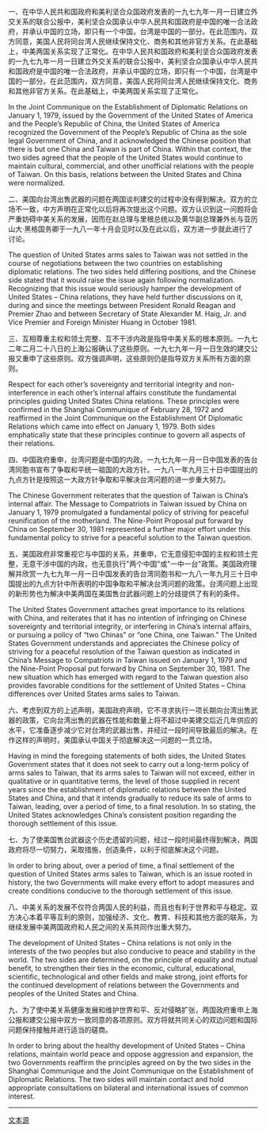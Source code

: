 一、在中华人民共和国政府和美利坚合众国政府发表的一九七九年一月一日建立外交关系的联合公报中，美利坚合众国承认中华人民共和国政府是中国的唯一合法政府，并承认中国的立场，即只有一个中国，台湾是中国的一部分。在此范围内，双方同意，美国人民将同台湾人民继续保持文化、商务和其他非官方关系。在此基础上，中美两国关系实现了正常化。在中华人民共和国政府和美利坚合众国政府发表的一九七九年一月一日建立外交关系的联合公报中，美利坚合众国承认中华人民共和国政府是中国的唯一合法政府，并承认中国的立场，即只有一个中国，台湾是中国的一部分。在此范围内，双方同意，美国人民将同台湾人民继续保持文化、商务和其他非官方关系。在此基础上，中美两国关系实现了正常化。 

In the Joint Communique on the Establishment of Diplomatic Relations on January 1, 1979, issued by the Government of the United States of America and the People’s Republic of China, the United States of America recognized the Government of the People’s Republic of China as the sole legal Government of China, and it acknowledged the Chinese position that there is but one China and Taiwan is part of China. Within that context, the two sides agreed that the people of the United States would continue to maintain cultural, commercial, and other unofficial relations with the people of Taiwan. On this basis, relations between the United States and China were normalized.

二、美国向台湾出售武器的问题在两国谈判建交的过程中没有得到解决。双方的立场不一致，中方声明在正常化以后将再次提出这个问题。双方认识到这一问题将会严重妨碍中美关系的发展，因而在赵总理与里根总统以及黄华副总理兼外长与亚历山大·黑格国务卿于一九八一年十月会见时以及在此以后，双方进一步就此进行了讨论。

The question of United States arms sales to Taiwan was not settled in the course of negotiations between the two countries on establishing diplomatic relations. The two sides held differing positions, and the Chinese side stated that it would raise the issue again following normalization. Recognizing that this issue would seriously hamper the development of United States – China relations, they have held further discussions on it, during and since the meetings between President Ronald Reagan and Premier Zhao and between Secretary of State Alexander M. Haig, Jr. and Vice Premier and Foreign Minister Huang in October 1981.

三、互相尊重主权和领土完整、互不干涉内政是指导中美关系的根本原则。一九七二年二月二十八日的上海公报确认了这些原则。一九七九年一月一日生效的建交公报又重申了这些原则。双方强调声明，这些原则仍是指导双方关系所有方面的原则。

Respect for each other’s sovereignty and territorial integrity and non-interference in each other’s internal affairs constitute the fundamental principles guiding United States China relations. These principles were confirmed in the Shanghai Communique of February 28, 1972 and reaffirmed in the Joint Communique on the Establishment Of Diplomatic Relations which came into effect on January 1, 1979. Both sides emphatically state that these principles continue to govern all aspects of their relations.

四、中国政府重申，台湾问题是中国的内政。一九七九年一月一日中国发表的告台湾同胞书宣布了争取和平统一祖国的大政方针。一九八一年九月三十日中国提出的九点方针是按照这一大政方针争取和平解决台湾问题的进一步重大努力。

The Chinese Government reiterates that the question of Taiwan is China’s internal affair. The Message to Compatriots in Taiwan issued by China on January 1, 1979 promulgated a fundamental policy of striving for peaceful reunification of the motherland. The Nine-Point Proposal put forward by China on September 30, 1981 represented a further major effort under this fundamental policy to strive for a peaceful solution to the Taiwan question.

五、美国政府非常重视它与中国的关系，并重申，它无意侵犯中国的主权和领土完整，无意干涉中国的内政，也无意执行"两个中国"或"一中一台"政策。美国政府理解并欣赏一九七九年一月一日中国发表的告台湾同胞书和一九八一年九月三十日中国提出的九点方针中所表明的中国争取和平解决台湾问题的政策。台湾问题上出现的新形势也为解决中美两国在美国售台武器问题上的分歧提供了有利的条件。

The United States Government attaches great importance to its relations with China, and reiterates that it has no intention of infringing on Chinese sovereignty and territorial integrity, or interfering in China’s internal affairs, or pursuing a policy of “two Chinas” or “one China, one Taiwan.” The United States Government understands and appreciates the Chinese policy of striving for a peaceful resolution of the Taiwan question as indicated in China’s Message to Compatriots in Taiwan issued on January 1, 1979 and the Nine-Point Proposal put forward by China on September 30, 1981. The new situation which has emerged with regard to the Taiwan question also provides favorable conditions for the settlement of United States – China differences over United States arms sales to Taiwan.

六、考虑到双方的上述声明，美国政府声明，它不寻求执行一项长期向台湾出售武器的政策，它向台湾出售的武器在性能和数量上将不超过中美建交后近几年供应的水平，它准备逐步减少它对台湾的武器出售，并经过一段时间导致最后的解决。在作这样的声明时，美国承认中国关于彻底解决这一问题的一贯立场。

Having in mind the foregoing statements of both sides, the United States Government states that it does not seek to carry out a long-term policy of arms sales to Taiwan, that its arms sales to Taiwan will not exceed, either in qualitative or in quantitative terms, the level of those supplied in recent years since the establishment of diplomatic relations between the United States and China, and that it intends gradually to reduce its sale of arms to Taiwan, leading, over a period of time, to a final resolution. In so stating, the United States acknowledges China’s consistent position regarding the thorough settlement of this issue.

七、为了使美国售台武器这个历史遗留的问题，经过一段时间最终得到解决，两国政府将尽一切努力，采取措施，创造条件，以利于彻底解决这个问题。

In order to bring about, over a period of time, a final settlement of the question of United States arms sales to Taiwan, which is an issue rooted in history, the two Governments will make every effort to adopt measures and create conditions conducive to the thorough settlement of this issue.

八、中美关系的发展不仅符合两国人民的利益，而且也有利于世界和平与稳定。双方决心本着平等互利的原则，加强经济、文化、教育、科技和其他方面的联系，为继续发展中美两国政府和人民之间的关系共同作出重大努力。

The development of United States – China relations is not only in the interests of the two peoples but also conducive to peace and stability in the world. The two sides are determined, on the principle of equality and mutual benefit, to strengthen their ties in the economic, cultural, educational, scientific, technological and other fields and make strong, joint efforts for the continued development of relations between the Governments and peoples of the United States and China.

九、为了使中美关系健康发展和维护世界和平、反对侵略扩张，两国政府重申上海公报和建交公报中双方一致同意的各项原则。双方将就共同关心的双边问题和国际问题保持接触并进行适当的磋商。

In order to bring about the healthy development of United States – China relations, maintain world peace and oppose aggression and expansion, the two Governments reaffirm the principles agreed on by the two sides in the Shanghai Communique and the Joint Communique on the Establishment of Diplomatic Relations. The two sides will maintain contact and hold appropriate consultations on bilateral and international issues of common interest.

***

[文本源](https://new.qq.com/rain/a/20220924A02N6V00)
